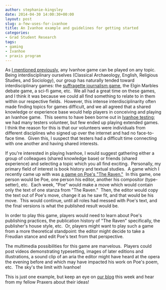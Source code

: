 ```yaml
---
author: stephanie-kingsley
date: 2014-04-30 14:00:30+00:00
layout: post
slug: a-few-uses-for-ivanhoe
title: An Ivanhoe example and guidelines for getting started
categories:
- Grad Student Research
tags:
- gaming
- Ivanhoe
- praxis program
---
```


As [I mentioned previously](http://www.scholarslab.org/announcements/connect-create-inspire-the-ivanhoe-game-returns-2/), any Ivanhoe game can be played on any topic.  Being interdisciplinary ourselves (Classical Archaeology, English, Religious Studies, and Sociology), our group has naturally tended toward interdisciplinary games: the [suffragette journalism game](http://www.scholarslab.org/grad-student-research/a-review-of-the-suffragette-game/), the Elgin Marbles debate game, a sci-fi game, etc.  We all had a great time on these games, and I think it was because we could all find something to relate to in them within our respective fields.  However, this intense interdisciplinarity often made finding topics for games difficult, and we all agreed that a shared knowledge or experience base would help players in conceiving and playing an Ivanhoe game.  This seems to have been borne out in [Ivanhoe testing](http://www.scholarslab.org/announcements/announcing-the-ivanhoe-information-website-and-beginning-of-testing/); we had many testers volunteer, but few ended up playing extended games.  I think the reason for this is that our volunteers were individuals from different disciplines who signed up over the internet and had no face-to-face time.  Given this, I suspect that testers had a difficult time connecting with one another and having shared interests.

If you're interested in playing Ivanhoe, I would suggest gathering either a group of colleagues (shared knowledge base) or friends (shared experience) and selecting a topic which you all find exciting.  Personally, my primary field of interest is book history and textual studies.  A game which I recently came up with was [a game on Poe's "The Raven."](http://ivanhoe-testing.herokuapp.com/?ivanhoe_game=the-publication-of-poes-the-raven)  In this game, one person would be Poe, one person his editor, another his compositor (type-setter), etc.  Each week, "Poe" would make a move which would contain only the text of one stanza from "The Raven."  Then, the editor would copy the text out of Poe's move, change it as he saw fit, and that would be his move.  This would continue, until all roles had messed with Poe's text, and the final versions is what the published result would be.

In order to play this game, players would need to learn about Poe's publishing practices, the publication history of "The Raven" specifically, the publisher's house style, etc.  Or, players might want to play such a game from a more theoretical standpoint: the editor might decide to take a Freudian stance and edit Poe's text from that perspective.

The multimedia possibilities for this game are marvelous.  Players could post videos demonstrating typesetting, images of later editions and illustrations, a sound clip of an aria the editor might have heard at the opera the evening before and which may have impacted his work on Poe's poem, etc.  The sky's the limit with Ivanhoe!

This is just one example, but keep an eye on [our blog](http://praxis.scholarslab.org/) this week and hear from my fellow Praxers about their ideas!

